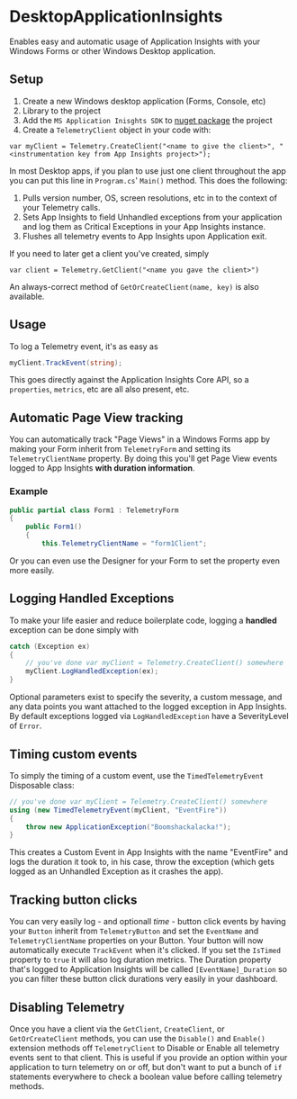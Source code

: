 # DesktopApplicationInsights
Enables easy and automatic usage of Application Insights with your Windows Forms or other Windows Desktop application.
## Setup
1. Create a new Windows desktop application (Forms, Console, etc)
2. Library to the project
3. Add the `MS Application Inisghts SDK` to [nuget package](https://www.nuget.org/packages/Microsoft.ApplicationInsights/)  the project 
3. Create a `TelemetryClient` object in your code with:
```
var myClient = Telemetry.CreateClient("<name to give the client>", "<instrumentation key from App Insights project>");
```
In most Desktop apps, if you plan to use just one client throughout the app you can put this line in `Program.cs`' `Main()` method.
This does the following: 

1. Pulls version number, OS, screen resolutions, etc in to the context of your Telemetry calls.
2. Sets App Insights to field Unhandled exceptions from your application and log them as Critical Exceptions in your App Insights instance.
3. Flushes all telemetry events to App Insights upon Application exit.

If you need to later get a client you've created, simply
```
var client = Telemetry.GetClient("<name you gave the client>")
```
An always-correct method of `GetOrCreateClient(name, key)` is also available.
## Usage
To log a Telemetry event, it's as easy as
```csharp
myClient.TrackEvent(string);
```
This goes directly against the Application Insights Core API, so a `properties`, `metrics`, etc are all also present, etc.
## Automatic Page View tracking
You can automatically track "Page Views" in a Windows Forms app by making your Form inherit from `TelemetryForm` and setting its `TelemetryClientName` property. By doing this you'll get Page View events logged to App Insights **with duration information**.
### Example
```csharp
public partial class Form1 : TelemetryForm
{
    public Form1()
    {
        this.TelemetryClientName = "form1Client";
```
Or you can even use the Designer for your Form to set the property even more easily.
## Logging Handled Exceptions
To make your life easier and reduce boilerplate code, logging a **handled** exception can be done simply with
```csharp
catch (Exception ex)
{
    // you've done var myClient = Telemetry.CreateClient() somewhere
    myClient.LogHandledException(ex);
}
```
Optional parameters exist to specify the severity, a custom message, and any data points you want attached to the logged exception in App Insights. By default exceptions logged via `LogHandledException` have a SeverityLevel of `Error`.
## Timing custom events
To simply the timing of a custom event, use the `TimedTelemetryEvent` Disposable class:
```csharp
// you've done var myClient = Telemetry.CreateClient() somewhere
using (new TimedTelemetryEvent(myClient, "EventFire"))
{
    throw new ApplicationException("Boomshackalacka!");
}
```
This creates a Custom Event in App Insights with the name "EventFire" and logs the duration it took to, in his case, throw the exception (which gets logged as an Unhandled Exception as it crashes the app).
## Tracking button clicks
You can very easily log - and optionall *time* - button click events by having your `Button` inherit from `TelemetryButton` and set the `EventName` and `TelemetryClientName` properties on your Button.
Your button will now automatically execute `TrackEvent` when it's clicked. If you set the `IsTimed` property to `true` it will also log duration metrics. The Duration property that's logged to Application Insights will be called `[EventName]_Duration` so you can filter these button click durations very easily in your dashboard.
## Disabling Telemetry
Once you have a client via the `GetClient`, `CreateClient`, or `GetOrCreateClient` methods, you can use the `Disable()` and `Enable()` extension methods off `TelemetryClient` to Disable or Enable all telemetry events sent to that client. This is useful if you provide an option within your application to turn telemetry on or off, but don't want to put a bunch of `if` statements everywhere to check a boolean value before calling telemetry methods.
